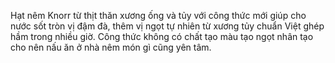 Hạt nêm Knorr từ thịt thăn xương ống và tủy với công thức mới giúp cho nước sốt tròn vị đậm đà, thêm vị ngọt tự nhiên từ xương tủy chuẩn Việt ghép hầm trong nhiều giờ. Công thức không có chất tạo màu tạo ngọt nhân tạo cho nên nấu ăn ở nhà nêm món gì cũng yên tâm.